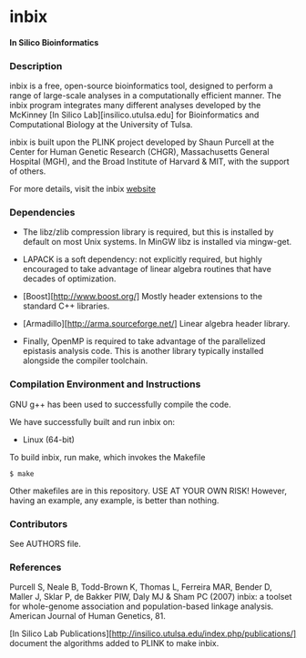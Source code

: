 inbix
=====

#### In Silico Bioinformatics ####

### Description ###
inbix is a free, open-source bioinformatics tool, designed to perform a 
range of large-scale analyses in a computationally efficient manner. The inbix
program integrates many different analyses developed by the McKinney [In Silico
Lab][insilico.utulsa.edu] for Bioinformatics and Computational Biology at the 
University of Tulsa.

inbix is built upon the PLINK project developed by Shaun Purcell at the 
Center for Human Genetic Research (CHGR), Massachusetts General Hospital (MGH), 
and the Broad Institute of Harvard & MIT, with the support of others.

For more details, visit the inbix
[website](http://insilico.utulsa.edu/index.php/inbix-in-silico-research-groups-bioinformatics-toolbox-for-network-and-machine-learning-analysis/)

### Dependencies ###
* The libz/zlib compression library is required, but this is installed by default
on most Unix systems.  In MinGW libz is installed via mingw-get.

* LAPACK is a soft dependency: not explicitly required, but highly encouraged
to take advantage of linear algebra routines that have decades of optimization.

* [Boost][http://www.boost.org/] Mostly header extensions to the standard 
  C++ libraries.

* [Armadillo][http://arma.sourceforge.net/] Linear algebra header library.

* Finally, OpenMP is required to take advantage of the parallelized epistasis
analysis code.  This is another library typically installed alongside the 
compiler toolchain.

### Compilation Environment and Instructions ###
GNU g++ has been used to successfully compile the code.

We have successfully built and run inbix on:

* Linux (64-bit)

To build inbix, run make, which invokes the Makefile

    $ make

Other makefiles are in this repository. USE AT YOUR OWN RISK! However, having 
an example, any example, is better than nothing.

### Contributors ###
See AUTHORS file.

### References ###
Purcell S, Neale B, Todd-Brown K, Thomas L, Ferreira MAR, 
Bender D, Maller J, Sklar P, de Bakker PIW, Daly MJ & Sham PC (2007) 
inbix: a toolset for whole-genome association and population-based 
linkage analysis. American Journal of Human Genetics, 81.

[In Silico Lab Publications][http://insilico.utulsa.edu/index.php/publications/] 
document the algorithms added to PLINK to make inbix.
